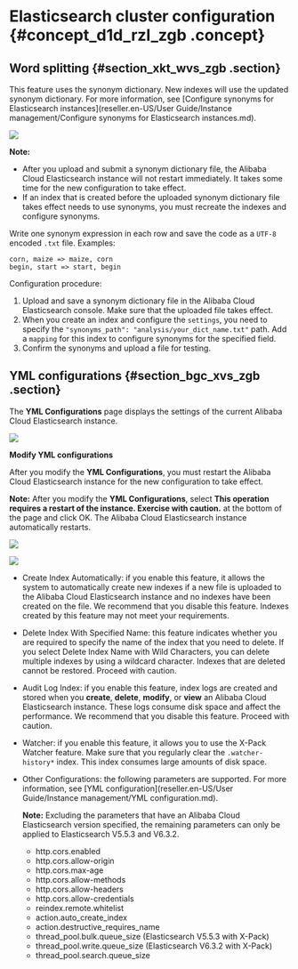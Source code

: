 # Elasticsearch cluster configuration {#concept_d1d_rzl_zgb .concept}

## Word splitting {#section_xkt_wvs_zgb .section}

This feature uses the synonym dictionary. New indexes will use the updated synonym dictionary. For more information, see [Configure synonyms for Elasticsearch instances](reseller.en-US/User Guide/Instance management/Configure synonyms for Elasticsearch instances.md).

![](http://static-aliyun-doc.oss-cn-hangzhou.aliyuncs.com/assets/img/134291/155497166540135_en-US.png)

**Note:** 

-   After you upload and submit a synonym dictionary file, the Alibaba Cloud Elasticsearch instance will not restart immediately. It takes some time for the new configuration to take effect.
-   If an index that is created before the uploaded synonym dictionary file takes effect needs to use synonyms, you must recreate the indexes and configure synonyms.

Write one synonym expression in each row and save the code as a `UTF-8` encoded `.txt` file. Examples:

```
corn, maize => maize, corn
begin, start => start, begin
```

Configuration procedure:

1.  Upload and save a synonym dictionary file in the Alibaba Cloud Elasticsearch console. Make sure that the uploaded file takes effect.
2.  When you create an index and configure the `settings`, you need to specify the `"synonyms_path": "analysis/your_dict_name.txt"` path. Add a `mapping` for this index to configure synonyms for the specified field.
3.  Confirm the synonyms and upload a file for testing.

## YML configurations {#section_bgc_xvs_zgb .section}

The **YML Configurations** page displays the settings of the current Alibaba Cloud Elasticsearch instance.

![](http://static-aliyun-doc.oss-cn-hangzhou.aliyuncs.com/assets/img/134291/155497166540137_en-US.png)

**Modify YML configurations**

After you modify the **YML Configurations**, you must restart the Alibaba Cloud Elasticsearch instance for the new configuration to take effect.

**Note:** After you modify the **YML Configurations**, select **This operation requires a restart of the instance. Exercise with caution.** at the bottom of the page and click OK. The Alibaba Cloud Elasticsearch instance automatically restarts.

![](http://static-aliyun-doc.oss-cn-hangzhou.aliyuncs.com/assets/img/134291/155497166540138_en-US.png)

![](http://static-aliyun-doc.oss-cn-hangzhou.aliyuncs.com/assets/img/134291/155497166540139_en-US.png)

-   Create Index Automatically: if you enable this feature, it allows the system to automatically create new indexes if a new file is uploaded to the Alibaba Cloud Elasticsearch instance and no indexes have been created on the file. We recommend that you disable this feature. Indexes created by this feature may not meet your requirements.
-   Delete Index With Specified Name: this feature indicates whether you are required to specify the name of the index that you need to delete. If you select Delete Index Name with Wild Characters, you can delete multiple indexes by using a wildcard character. Indexes that are deleted cannot be restored. Proceed with caution.
-   Audit Log Index: if you enable this feature, index logs are created and stored when you **create**, **delete**, **modify**, or **view** an Alibaba Cloud Elasticsearch instance. These logs consume disk space and affect the performance. We recommend that you disable this feature. Proceed with caution.
-   Watcher: if you enable this feature, it allows you to use the X-Pack Watcher feature. Make sure that you regularly clear the `.watcher-history*` index. This index consumes large amounts of disk space.
-   Other Configurations: the following parameters are supported. For more information, see [YML configuration](reseller.en-US/User Guide/Instance management/YML configuration.md).

    **Note:** Excluding the parameters that have an Alibaba Cloud Elasticsearch version specified, the remaining parameters can only be applied to Elasticsearch V5.5.3 and V6.3.2.

    -   http.cors.enabled
    -   http.cors.allow-origin
    -   http.cors.max-age
    -   http.cors.allow-methods
    -   http.cors.allow-headers
    -   http.cors.allow-credentials
    -   reindex.remote.whitelist
    -   action.auto\_create\_index
    -   action.destructive\_requires\_name
    -   thread\_pool.bulk.queue\_size \(Elasticsearch V5.5.3 with X-Pack\)
    -   thread\_pool.write.queue\_size \(Elasticsearch V6.3.2 with X-Pack\)
    -   thread\_pool.search.queue\_size

